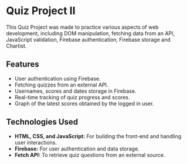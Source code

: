 # Quiz Project II

This Quiz Project was made to practice various aspects of web development, including DOM manipulation, fetching data from an API, JavaScript validation, Firebase authentication, Firebase storage and Chartist.

## Features
- User authentication using Firebase.
- Fetching quizzes from an external API.
- Usernames, scores and dates storage in Firebase.
- Real-time tracking of quiz progress and scores.
- Graph of the latest scores obtained by the logged in user.

## Technologies Used
- **HTML, CSS, and JavaScript:** For building the front-end and handling user interactions.
- **Firebase:** For user authentication and data storage.
- **Fetch API:** To retrieve quiz questions from an external source.

